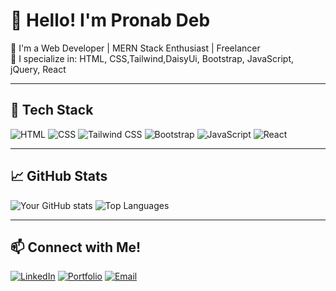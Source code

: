 # 👋 Hello! I'm Pronab Deb

🚀 I'm a Web Developer | MERN Stack Enthusiast | Freelancer  
💼 I specialize in: HTML, CSS,Tailwind,DaisyUi, Bootstrap, JavaScript, jQuery, React

---

## 🧰 Tech Stack
![HTML](https://img.shields.io/badge/-HTML5-orange?style=flat&logo=html5)
![CSS](https://img.shields.io/badge/-CSS3-blue?style=flat&logo=css3)
![Tailwind CSS](https://img.shields.io/badge/-Tailwind_CSS-38B2AC?style=flat&logo=tailwind-css&logoColor=white)
![Bootstrap](https://img.shields.io/badge/-Bootstrap-purple?style=flat&logo=bootstrap)
![JavaScript](https://img.shields.io/badge/-JavaScript-yellow?style=flat&logo=javascript)
![React](https://img.shields.io/badge/-React-blue?style=flat&logo=react)


---

## 📈 GitHub Stats
![Your GitHub stats](https://github-readme-stats.vercel.app/api?username=pronhub&show_icons=true&theme=radical)
![Top Languages](https://github-readme-stats.vercel.app/api/top-langs/?username=pronhub&layout=compact)

---

## 📫 Connect with Me!
[![LinkedIn](https://img.shields.io/badge/-LinkedIn-blue?style=flat&logo=linkedin)](https://linkedin.com/in/your-profile)
[![Portfolio](https://img.shields.io/badge/-Portfolio-black?style=flat&logo=vercel)](https://yourwebsite.com)
[![Email](https://img.shields.io/badge/-Email-red?style=flat&logo=gmail)](mailto:your@email.com)
